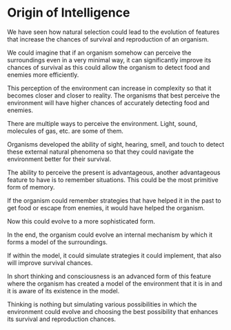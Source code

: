 # Origin of Intelligence

We have seen how natural selection could lead to the evolution of features that increase the chances of survival and reproduction of an organism.

We could imagine that if an organism somehow can perceive the surroundings even in a very minimal way, it can significantly improve its chances of survival as this could allow the organism to detect food and enemies more efficiently.

This perception of the environment can increase in complexity so that it becomes closer and closer to reality. The organisms that best perceive the environment will have higher chances of accurately detecting food and enemies.

There are multiple ways to perceive the environment. Light, sound, molecules of gas, etc. are some of them.

Organisms developed the ability of sight, hearing, smell, and touch to detect these external natural phenomena so that they could navigate the environment better for their survival.

The ability to perceive the present is advantageous, another advantageous feature to have is to remember situations. This could be the most primitive form of memory.

If the organism could remember strategies that have helped it in the past to get food or escape from enemies, it would have helped the organism.

Now this could evolve to a more sophisticated form.

In the end, the organism could evolve an internal mechanism by which it forms a model of the surroundings.

If within the model, it could simulate strategies it could implement, that also will improve survival chances.

In short thinking and consciousness is an advanced form of this feature where the organism has created a model of the environment that it is in and it is aware of its existence in the model.

Thinking is nothing but simulating various possibilities in which the environment could evolve and choosing the best possibility that enhances its survival and reproduction chances.
